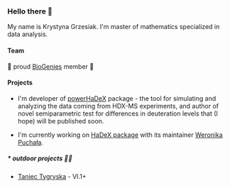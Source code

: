 ### Hello there 👋

My name is Krystyna Grzesiak. I'm master of mathematics specialized in data analysis.

#### Team

:genie: proud [BioGenies](https://github.com/BioGenies) member :genie:

#### Projects

- I'm developer of [powerHaDeX](https://github.com/hadexversum/powerHaDeX) package - the tool for simulating and analyzing the data coming from HDX-MS experiments, and author of novel semiparametric test for differences in deuteration levels that (I hope) will be published soon.

- I'm currently working on [HaDeX package](https://github.com/hadexversum/HaDeX) with its maintainer [Weronika Puchała](https://github.com/werpuc).

##### * outdoor projects :climbing_woman:

- [Taniec Tygryska](http://topo.portalgorski.pl/droga,9522,Chatka,Taniec-Tygryska) - VI.1+

